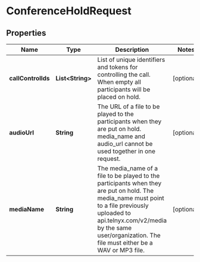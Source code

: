 

# ConferenceHoldRequest


## Properties

| Name | Type | Description | Notes |
|------------ | ------------- | ------------- | -------------|
|**callControlIds** | **List&lt;String&gt;** | List of unique identifiers and tokens for controlling the call. When empty all participants will be placed on hold. |  [optional] |
|**audioUrl** | **String** | The URL of a file to be played to the participants when they are put on hold. media_name and audio_url cannot be used together in one request. |  [optional] |
|**mediaName** | **String** | The media_name of a file to be played to the participants when they are put on hold. The media_name must point to a file previously uploaded to api.telnyx.com/v2/media by the same user/organization. The file must either be a WAV or MP3 file. |  [optional] |



